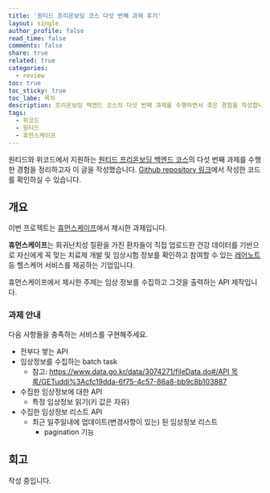 ```yaml
---
title: '원티드 프리온보딩 코스 다섯 번째 과제 후기'
layout: single
author_profile: false
read_time: false
comments: false
share: true
related: true
categories:
  - review
toc: true
toc_sticky: true
toc_labe: 목차
description: 프리온보딩 백엔드 코스의 다섯 번째 과제를 수행하면서 겪은 경험을 작성합니다.
tags:
  - 위코드
  - 원티드
  - 휴먼스케이프
---
```


원티드와 위코드에서 지원하는 [원티드 프리온보딩 백엔드 코스](https://www.wanted.co.kr/events/pre_onboarding_course_4)의 다섯 번째 과제를 수행한 경험을 정리하고자 이 글을 작성했습니다. [Github repository 링크](https://github.com/wanted-wecode-subjects/humanscape-subject)에서 작성한 코드를 확인하실 수 있습니다.

## 개요

이번 프로젝트는 [휴먼스케이프](https://humanscape.io/kr/index.html)에서 제시한 과제입니다.

**휴먼스케이프**는 희귀난치성 질환을 가진 환자들이 직접 업로드한 건강 데이터를 기반으로 자신에게 꼭 맞는 치료제 개발 및 임상시험 정보를 확인하고 참여할 수 있는 [레어노트](https://humanscape.io/kr/service_rarenote.html) 등 헬스케어 서비스를 제공하는 기업입니다.

휴먼스케이프에서 제시한 주제는 임상 정보를 수집하고 그것을 출력하는 API 제작입니다.

### 과제 안내

다음 사항들을 충족하는 서비스를 구현해주세요.

- 전부다 쌓는 API
- 임상정보를 수집하는 batch task
  - 참고: [https://www.data.go.kr/data/3074271/fileData.do#/API 목록/GETuddi%3Acfc19dda-6f75-4c57-86a8-bb9c8b103887](https://www.data.go.kr/data/3074271/fileData.do#/API%20%EB%AA%A9%EB%A1%9D/GETuddi%3Acfc19dda-6f75-4c57-86a8-bb9c8b103887)
- 수집한 임상정보에 대한 API
  - 특정 임상정보 읽기(키 값은 자유)
- 수집한 임상정보 리스트 API
  - 최근 일주일내에 업데이트(변경사항이 있는) 된 임상정보 리스트
    - pagination 기능

## 회고

작성 중입니다.
